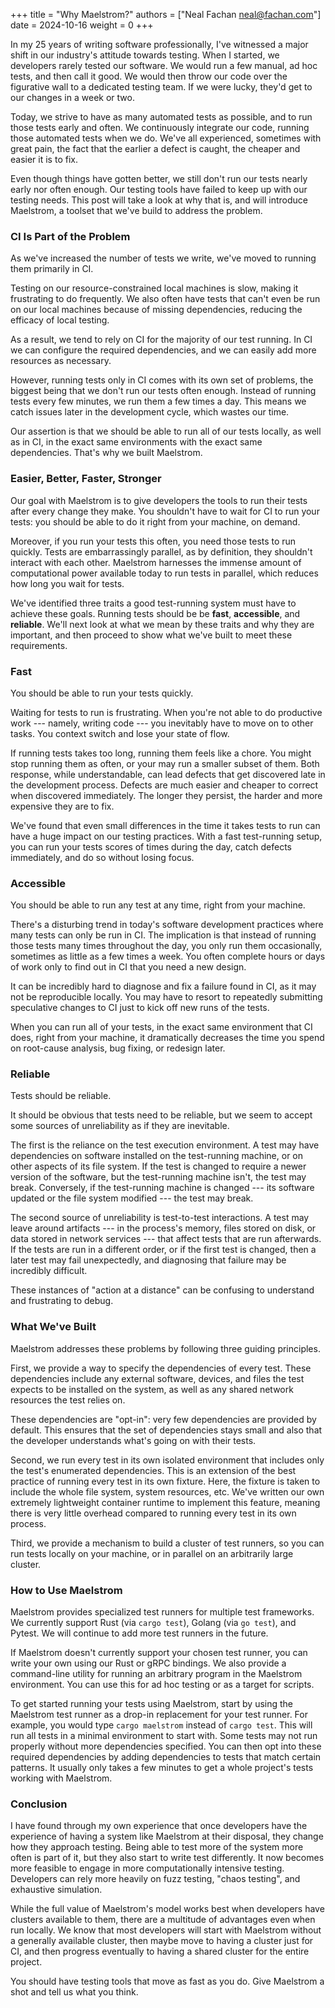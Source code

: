 +++
title = "Why Maelstrom?"
authors = ["Neal Fachan <neal@fachan.com>"]
date = 2024-10-16
weight = 0
+++

In my 25 years of writing software professionally, I've witnessed a major shift
in our industry's attitude towards testing. When I started, we developers
rarely tested our software. We would run a few manual, ad hoc tests, and then
call it good. We would then throw our code over the figurative wall to a
dedicated testing team. If we were lucky, they'd get to our changes in a week
or two.

Today, we strive to have as many automated tests as possible, and to run those
tests early and often. We continuously integrate our code, running those
automated tests when we do. We've all experienced, sometimes with great pain,
the fact that the earlier a defect is caught, the cheaper and easier it is to
fix.

Even though things have gotten better, we still don't run our tests nearly
early nor often enough. Our testing tools have failed to keep up with our
testing needs. This post will take a look at why that is, and will introduce
Maelstrom, a toolset that we've build to address the problem.

<!-- more -->

### CI Is Part of the Problem

As we've increased the number of tests we write, we've moved to running them
primarily in CI.

Testing on our resource-constrained local machines is slow, making it
frustrating to do frequently. We also often have tests that can't even be run
on our local machines because of missing dependencies, reducing the efficacy of
local testing.

As a result, we tend to rely on CI for the majority of our test running. In CI
we can configure the required dependencies, and we can easily add more
resources as necessary.

However, running tests only in CI comes with its own set of problems, the
biggest being that we don't run our tests often enough. Instead of running
tests every few minutes, we run them a few times a day. This means we catch
issues later in the development cycle, which wastes our time.

Our assertion is that we should be able to run all of our tests locally, as
well as in CI, in the exact same environments with the exact same dependencies.
That's why we built Maelstrom.

### Easier, Better, Faster, Stronger

Our goal with Maelstrom is to give developers the tools to run their tests
after every change they make. You shouldn't have to wait for CI to run your
tests: you should be able to do it right from your machine, on demand.

Moreover, if you run your tests this often, you need those tests to run
quickly. Tests are embarrassingly parallel, as by definition, they shouldn't
interact with each other. Maelstrom harnesses the immense amount of
computational power available today to run tests in parallel, which reduces how
long you wait for tests.

We've identified three traits a good test-running system must have to achieve
these goals. Running tests should be be **fast**, **accessible**, and
**reliable**. We'll next look at what we mean by these traits and why they are
important, and then proceed to show what we've built to meet these
requirements.

### Fast

You should be able to run your tests quickly.

Waiting for tests to run is frustrating. When you're not able to do productive
work --- namely, writing code --- you inevitably have to move on to other
tasks. You context switch and lose your state of flow.

If running tests takes too long, running them feels like a chore. You might
stop running them as often, or your may run a smaller subset of them. Both
response, while understandable, can lead defects that get discovered late in
the development process. Defects are much easier and cheaper to correct when
discovered immediately. The longer they persist, the harder and more expensive
they are to fix.

We've found that even small differences in the time it takes tests to run can
have a huge impact on our testing practices. With a fast test-running setup,
you can run your tests scores of times during the day, catch defects
immediately, and do so without losing focus.

### Accessible

You should be able to run any test at any time, right from your machine.

There's a disturbing trend in today's software development practices where many
tests can only be run in CI. The implication is that instead of running those
tests many times throughout the day, you only run them occasionally, sometimes
as little as a few times a week. You often complete hours or days of work only
to find out in CI that you need a new design.

It can be incredibly hard to diagnose and fix a failure found in CI, as it may
not be reproducible locally. You may have to resort to repeatedly submitting
speculative changes to CI just to kick off new runs of the tests.

When you can run all of your tests, in the exact same environment that CI does,
right from your machine, it dramatically decreases the time you spend on
root-cause analysis, bug fixing, or redesign later.

### Reliable

Tests should be reliable.

It should be obvious that tests need to be reliable, but we seem to accept some
sources of unreliability as if they are inevitable.

The first is the reliance on the test execution environment. A test may have
dependencies on software installed on the test-running machine, or on other
aspects of its file system. If the test is changed to require a newer version
of the software, but the test-running machine isn't, the test may break.
Conversely, if the test-running machine is changed --- its software updated or
the file system modified --- the test may break.

The second source of unreliability is test-to-test interactions. A test may
leave around artifacts --- in the process's memory, files stored on disk, or
data stored in network services --- that affect tests that are run afterwards.
If the tests are run in a different order, or if the first test is changed,
then a later test may fail unexpectedly, and diagnosing that failure may be
incredibly difficult.

These instances of "action at a distance" can be confusing to understand and
frustrating to debug.

### What We've Built

Maelstrom addresses these problems by following three guiding principles.

First, we provide a way to specify the dependencies of every test. These
dependencies include any external software, devices, and files the test expects
to be installed on the system, as well as any shared network resources the test
relies on.

These dependencies are "opt-in": very few dependencies are provided by default.
This ensures that the set of dependencies stays small and also that the
developer understands what's going on with their tests.

Second, we run every test in its own isolated environment that includes only
the test's enumerated dependencies. This is an extension of the best practice
of running every test in its own fixture. Here, the fixture is taken to include
the whole file system, system resources, etc. We've written our own extremely
lightweight container runtime to implement this feature, meaning there is very
little overhead compared to running every test in its own process.

Third, we provide a mechanism to build a cluster of test runners, so you can
run tests locally on your machine, or in parallel on an arbitrarily large
cluster.

### How to Use Maelstrom

Maelstrom provides specialized test runners for multiple test frameworks.
We currently support Rust (via `cargo test`), Golang (via `go test`), and
Pytest. We will continue to add more test runners in the future.

If Maelstrom doesn't currently support your chosen test runner, you can write
your own using our Rust or gRPC bindings. We also provide a command-line
utility for running an arbitrary program in the Maelstrom environment. You can
use this for ad hoc testing or as a target for scripts.

To get started running your tests using Maelstrom, start by using the
Maelstrom test runner as a drop-in replacement for your test runner. For
example, you would type `cargo maelstrom` instead of `cargo test`. This will
run all tests in a minimal environment to start with. Some tests may not run
properly without more dependencies specified. You can then opt into these
required dependencies by adding dependencies to tests that match certain
patterns. It usually only takes a few minutes to get a whole project's tests
working with Maelstrom.

### Conclusion

I have found through my own experience that once developers have the experience
of having a system like Maelstrom at their disposal, they change how they
approach testing. Being able to test more of the system more often is part of
it, but they also start to write test differently. It now becomes more feasible
to engage in more computationally intensive testing. Developers can rely more
heavily on fuzz testing, "chaos testing", and exhaustive simulation.


While the full value of Maelstrom's model works best when developers have
clusters available to them, there are a multitude of advantages even when
run locally. We know that most developers will start with Maelstrom
without a generally available cluster, then maybe move to having a cluster just
for CI, and then progress eventually to having a shared cluster for the entire
project.

You should have testing tools that move as fast as you do. Give Maelstrom a
shot and tell us what you think.
